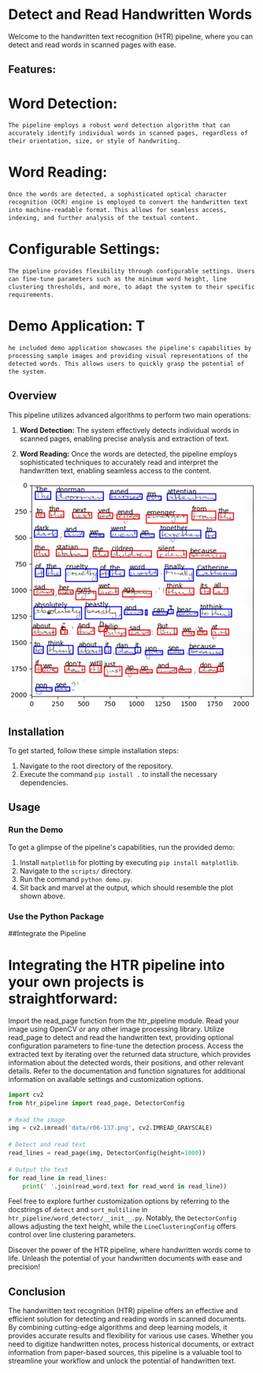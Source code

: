 # Detect and Read Handwritten Words

Welcome to the handwritten text recognition (HTR) pipeline, where you can detect and read words in scanned pages with ease.

## Features:
# Word Detection:
    The pipeline employs a robust word detection algorithm that can accurately identify individual words in scanned pages, regardless of their orientation, size, or style of handwriting.

# Word Reading: 
    Once the words are detected, a sophisticated optical character recognition (OCR) engine is employed to convert the handwritten text into machine-readable format. This allows for seamless access, indexing, and further analysis of the textual content.

# Configurable Settings: 
    The pipeline provides flexibility through configurable settings. Users can fine-tune parameters such as the minimum word height, line clustering thresholds, and more, to adapt the system to their specific requirements.

# Demo Application: T
    he included demo application showcases the pipeline's capabilities by processing sample images and providing visual representations of the detected words. This allows users to quickly grasp the potential of the system.

## Overview

This pipeline utilizes advanced algorithms to perform two main operations:

1. **Word Detection:** The system effectively detects individual words in scanned pages, enabling precise analysis and extraction of text.

2. **Word Reading:** Once the words are detected, the pipeline employs sophisticated techniques to accurately read and interpret the handwritten text, enabling seamless access to the content.

![example](./doc/example.png)

## Installation

To get started, follow these simple installation steps:

1. Navigate to the root directory of the repository.
2. Execute the command `pip install .` to install the necessary dependencies.

## Usage

### Run the Demo

To get a glimpse of the pipeline's capabilities, run the provided demo:

1. Install `matplotlib` for plotting by executing `pip install matplotlib`.
2. Navigate to the `scripts/` directory.
3. Run the command `python demo.py`.
4. Sit back and marvel at the output, which should resemble the plot shown above.

### Use the Python Package

##Integrate the Pipeline
# Integrating the HTR pipeline into your own projects is straightforward:

Import the read_page function from the htr_pipeline module.
Read your image using OpenCV or any other image processing library.
Utilize read_page to detect and read the handwritten text, providing optional configuration parameters to fine-tune the detection process.
Access the extracted text by iterating over the returned data structure, which provides information about the detected words, their positions, and other relevant details.
Refer to the documentation and function signatures for additional information on available settings and customization options.

```python
import cv2
from htr_pipeline import read_page, DetectorConfig

# Read the image
img = cv2.imread('data/r06-137.png', cv2.IMREAD_GRAYSCALE)

# Detect and read text
read_lines = read_page(img, DetectorConfig(height=1000))

# Output the text
for read_line in read_lines:
    print(' '.join(read_word.text for read_word in read_line))
```

Feel free to explore further customization options by referring to the docstrings of `detect` and `sort_multiline` in `htr_pipeline/word_detector/__init__.py`. Notably, the `DetectorConfig` allows adjusting the text height, while the `LineClusteringConfig` offers control over line clustering parameters.

Discover the power of the HTR pipeline, where handwritten words come to life. Unleash the potential of your handwritten documents with ease and precision!

## Conclusion
The handwritten text recognition (HTR) pipeline offers an effective and efficient solution for detecting and reading words in scanned documents. By combining cutting-edge algorithms and deep learning models, it provides accurate results and flexibility for various use cases. Whether you need to digitize handwritten notes, process historical documents, or extract information from paper-based sources, this pipeline is a valuable tool to streamline your workflow and unlock the potential of handwritten text.
